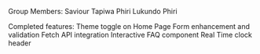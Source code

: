 Group Members:
Saviour Tapiwa Phiri
Lukundo Phiri

Completed features:
Theme toggle on Home Page
Form enhancement and validation
Fetch API integration
Interactive FAQ component
Real Time clock header
